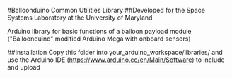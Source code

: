 #Balloonduino Common Utilities Library
##Developed for the Space Systems Laboratory at the University of Maryland

Arduino library for basic functions of a balloon payload module ("Balloonduino" modified Arduino Mega with onboard sensors)

##Installation
Copy this folder into your_arduino_workspace/libraries/ and use the Arduino IDE (https://www.arduino.cc/en/Main/Software) to include and upload
